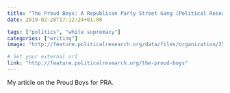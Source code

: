 ```yaml
---
title: "The Proud Boys: A Republican Party Street Gang (Political Research Associates)"
date: 2019-02-28T17:12:24+01:00

tags: ["politics", "white supremacy"]
categories: ["writing"]
image: "http://feature.politicalresearch.org/data/files/organization/257242/image/derivative/scale~1200x1200~rts149bdreu-1551366980-53.jpg"

# Set your external url
link: "http://feature.politicalresearch.org/the-proud-boys"
---
```

My article on the Proud Boys for PRA.